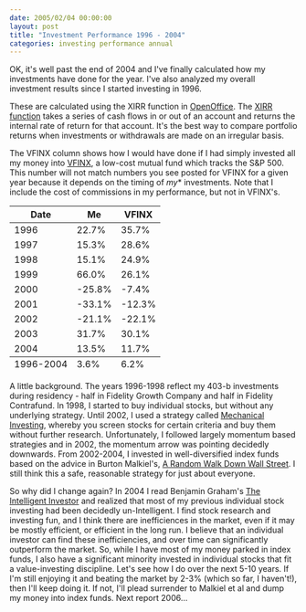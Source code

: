 ```yaml
---
date: 2005/02/04 00:00:00
layout: post
title: "Investment Performance 1996 - 2004"
categories: investing performance annual
---
```


OK, it's well past the end of 2004 and I've finally calculated how my investments have done for the year. I've also analyzed my overall investment results since I started investing in 1996.

These are calculated using the XIRR function in [OpenOffice](http://www.openoffice.org/). The [XIRR function](http://www.gummy-stuff.org/misc-stuff.htm#XIRR) takes a series of cash flows in or out of an account and returns the internal rate of return for that account. It's the best way to compare portfolio returns when investments or withdrawals are made on an irregular basis.

The VFINX column shows how I would have done if I had simply invested all my money into [VFINX](http://finance.yahoo.com/q?s=vfinx), a low-cost mutual fund which tracks the S&amp;P 500. This number will not match numbers you see posted for VFINX for a given year because it depends on the timing of *my** investments. Note that I include the cost of commissions in my performance, but not in VFINX's.

<table class="spreadsheet"> <thead> <tr> <th>Date</th>  <th>Me</th> <th>VFINX</th> </tr> </thead> <tfoot> <tr> <td>1996-2004</td> <td>  3.6%</td> <td>  6.2%</td> </tr> </tfoot> <tbody> <tr class="odd"> <td>1996</td> <td> 22.7%</td> <td> 35.7%</td> </tr> <tr class="even"> <td>1997</td> <td> 15.3%</td> <td> 28.6%</td> </tr> <tr class="odd"> <td>1998</td> <td> 15.1%</td> <td> 24.9%</td> </tr> <tr class="even"> <td>1999</td> <td> 66.0%</td> <td> 26.1%</td> </tr> <tr class="odd"> <td>2000</td> <td>-25.8%</td> <td> -7.4%</td> </tr> <tr class="even"> <td>2001</td> <td>-33.1%</td> <td>-12.3%</td> </tr> <tr class="odd"> <td>2002</td> <td>-21.1%</td> <td>-22.1%</td> </tr> <tr class="even"> <td>2003</td> <td> 31.7%</td> <td> 30.1%</td> </tr> <tr class="odd"> <td>2004</td> <td> 13.5%</td> <td> 11.7%</td> </tr> </tbody> </table>

A little background. The years 1996-1998 reflect my 403-b investments during residency - half in Fidelity Growth Company and half in Fidelity Contrafund. In 1998, I started to buy individual stocks, but without any underlying strategy. Until 2002, I used a strategy called [Mechanical Investing](http://www.fool.com/workshop/1999/workshop990527.htm), whereby you screen stocks for certain criteria and buy them without further research. Unfortunately, I followed largely momentum based strategies and in 2002, the momentum arrow was pointing decidedly downwards. From 2002-2004, I invested in well-diversified index funds based on the advice in Burton Malkiel's, [A Random Walk Down Wall Street](http://www.amazon.com/exec/obidos/ASIN/0393325350/vinodkurupshomep). I still think this a safe, reasonable strategy for just about everyone.

So why did I change again? In 2004 I read Benjamin Graham's [The Intelligent Investor](http://www.amazon.com/exec/obidos/ASIN/0060555661/vinodkurupshomep) and realized that most of my previous individual stock investing had been decidedly un-Intelligent. I find stock research and investing fun, and I think there are inefficiences in the market, even if it may be mostly efficient, or efficient in the long run. I believe that an individual investor can find these inefficiencies, and over time can significantly outperform the market. So, while I have most of my money parked in index funds, I also have a significant minority invested in individual stocks that fit a value-investing discipline. Let's see how I do over the next 5-10 years. If I'm still enjoying it and beating the market by 2-3% (which so far, I haven't!), then I'll keep doing it. If not, I'll plead surrender to Malkiel et al and dump my money into index funds. Next report 2006...
